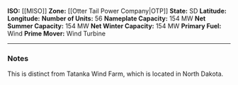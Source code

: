 **ISO:** [[MISO]]
**Zone:** [[Otter Tail Power Company|OTP]]
**State:** SD
**Latitude:**
**Longitude:**
**Number of Units:** 56
**Nameplate Capacity:** 154 MW
**Net Summer Capacity:** 154 MW
**Net Winter Capacity:** 154 MW
**Primary Fuel:** Wind
**Prime Mover:** Wind Turbine

---
### Notes
This is distinct from Tatanka Wind Farm, which is located in North Dakota.